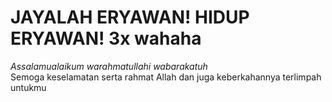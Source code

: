 # JAYALAH ERYAWAN! HIDUP ERYAWAN! 3x wahaha 
 *Assalamualaikum warahmatullahi wabarakatuh*  
 Semoga keselamatan serta rahmat Allah dan juga keberkahannya terlimpah untukmu

